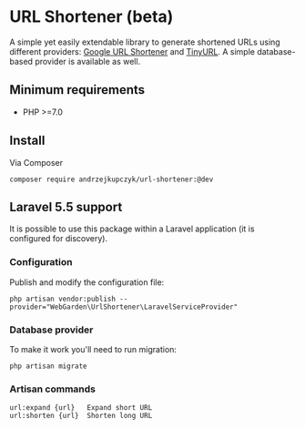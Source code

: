 # URL Shortener (beta)
A simple yet easily extendable library to generate shortened URLs using different providers: 
[Google URL Shortener](https://goo.gl) and [TinyURL](https://tinyurl.com/). 
A simple database-based provider is available as well.

## Minimum requirements
- PHP >=7.0

## Install
Via Composer
```
composer require andrzejkupczyk/url-shortener:@dev
```

## Laravel 5.5 support
It is possible to use this package within a Laravel application (it is configured for discovery).

### Configuration  
Publish and modify the configuration file:
```
php artisan vendor:publish --provider="WebGarden\UrlShortener\LaravelServiceProvider"
```

### Database provider
To make it work you'll need to run migration:
```
php artisan migrate
```

### Artisan commands
```
url:expand {url}   Expand short URL
url:shorten {url}  Shorten long URL
```
